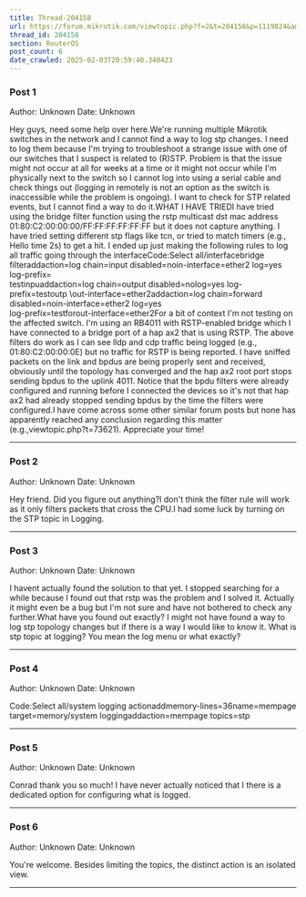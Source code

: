```yaml
---
title: Thread-204158
url: https://forum.mikrotik.com/viewtopic.php?f=2&t=204158&p=1119824&amp;sid=49f92a630bc7970d8ca50523be880e8f#p1119824
thread_id: 204158
section: RouterOS
post_count: 6
date_crawled: 2025-02-03T20:59:40.340423
---
```


### Post 1
Author: Unknown
Date: Unknown

Hey guys, need some help over here.We're running multiple Mikrotik switches in the network and I cannot find a way to log stp changes. I need to log them because I'm trying to troubleshoot a strange issue with one of our switches that I suspect is related to (R)STP. Problem is that the issue might not occur at all for weeks at a time or it might not occur while I'm physically next to the switch so I cannot log into using a serial cable and check things out (logging in remotely is not an option as the switch is inaccessible while the problem is ongoing). I want to check for STP related events, but I cannot find a way to do it.WHAT I HAVE TRIEDI have tried using the bridge filter function using the rstp multicast dst mac address 01:80:C2:00:00:00/FF:FF:FF:FF:FF:FF but it does not capture anything. I have tried setting different stp flags like tcn, or tried to match timers (e.g., Hello time 2s) to get a hit. I ended up just making the following rules to log all traffic going through the interfaceCode:Select all/interfacebridge filteraddaction=log chain=input disabled=noin-interface=ether2 log=yes log-prefix=\
    testinpuaddaction=log chain=output disabled=nolog=yes log-prefix=testoutp \out-interface=ether2addaction=log chain=forward disabled=noin-interface=ether2 log=yes \
    log-prefix=testforout-interface=ether2For a bit of context I'm not testing on the affected switch. I'm using an RB4011 with RSTP-enabled bridge which I have connected to a bridge port of a hap ax2 that is using RSTP. The above filters do work as I can see lldp and cdp traffic being logged (e.g., 01:80:C2:00:00:0E) but no traffic for RSTP is being reported. I have sniffed packets on the link and bpdus are being properly sent and received, obviously until the topology has converged and the hap ax2 root port stops sending bpdus to the uplink 4011. Notice that the bpdu filters were already configured and running before I connected the devices so it's not that hap ax2 had already stopped sending bpdus by the time the filters were configured.I have come across some other similar forum posts but none has apparently reached any conclusion regarding this matter (e.g.,viewtopic.php?t=73621). Appreciate your time!

---
### Post 2
Author: Unknown
Date: Unknown

Hey friend. Did you figure out anything?I don't think the filter rule will work as it only filters packets that cross the CPU.I had some luck by turning on the STP topic in Logging.

---
### Post 3
Author: Unknown
Date: Unknown

I havent actually found the solution to that yet. I stopped searching for a while because I found out that rstp was the problem and I solved it. Actually it might even be a bug but I'm not sure and have not bothered to check any further.What have you found out exactly? I might not have found a way to log stp topology changes but if there is a way I would like to know it. What is stp topic at logging? You mean the log menu or what exactly?

---
### Post 4
Author: Unknown
Date: Unknown

Code:Select all/system logging actionaddmemory-lines=36name=mempage target=memory/system loggingaddaction=mempage topics=stp

---
### Post 5
Author: Unknown
Date: Unknown

Conrad thank you so much! I have never actually noticed that I there is a dedicated option for configuring what is logged.

---
### Post 6
Author: Unknown
Date: Unknown

You're welcome. Besides limiting the topics, the distinct action is an isolated view.

---
